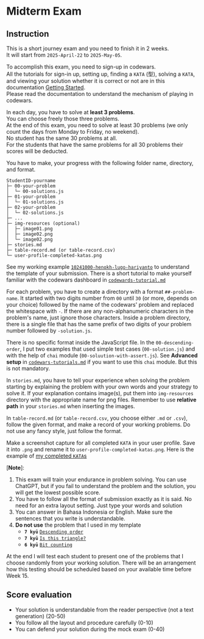 # Midterm Exam

## Instruction
This is a short journey exam and you need to finish it in 2 weeks.  
It will start from `2025-April-22` to `2025-May-05`.   

To accomplish this exam, you need to sign-up in codewars.  
All the tutorials for sign-in up, setting up, finding a `KATA` (型),
solving a `KATA`, and viewing your solution whether it is correct or not are
in this documentation [Getting Started](https://docs.codewars.com/getting-started/registering).   
Please read the documentation to understand the mechanism of playing in codewars. 

In each day, you have to solve at **least 3 problems**.   
You can choose freely those three problems.   
At the end of this exam, you need to solve at least 30 problems (we only count the days from Monday to Friday, 
no weekend).   
No student has the same 30 problems at all.   
For the students that have the same problems for all 30 problems their scores will be deducted.

You have to make, your progress with the following folder name, directory, and format.
```
StudentID-yourname
├─ 00-your-problem
│  └─ 00-solutions.js
├─ 01-your-problem
│  └─ 01-solutions.js
├─ 02-your-problem
│  └─ 02-solutions.js
├─ ...
├─ img-resources (optional)
│  ├─ image01.png
│  ├─ image02.png
│  └─ image02.png
├─ stories.md
├─ table-record.md (or table-record.csv)
└─ user-profile-completed-katas.png
```

See my working example [`10241000-henokh-lugo-hariyanto`](./10241000-henokh-lugo-hariyanto/)
to understand the template of your submission. There is a short tutorial
to make yourself familiar with the codewars dashboard in 
[`codewards-tutorial.md`](./codewars-tutorial.md)

For each problem, you have to create a directory with a format
`##-problem-name`. It started with two digits number from `00` 
until `30` (or more, depends on your choice) followed by
the name of the codewars' problem and replaced the whitespace
with `-`. If there are any non-alphanumeric characters in the problem's name, just ignore those characters.
Inside a problem directory, there is a single file that has the same
prefix of two digits of your problem number followed by `-solution.js`.

There is no specific format inside the JavaScript file.
In the `00-descending-order`, I put two examples that used simple test
cases (`00-solution.js`) and with the help of `chai` module
(`00-soluution-with-assert.js`).  See **Advanced setup** in 
[`codewars-tutorials.md`](./codewars-tutorial.md) if you want to use
this `chai` module. But this is not mandatory.

In `stories.md`, you have to tell your experience when solving the problem
starting by explaining the problem with your own words and your strategy 
to solve it. If your explanation contains image(s), put them into 
`img-resources` directory with the appropriate name for png files.
Remember to use **relative path** in your `stories.md` when
inserting the images.

In `table-record.md` (or `table-record.csv`, you choose either `.md` or `.csv`),
follow the given format, and make a record of your working problems. 
Do not use any fancy style, just follow the format.

Make a screenshot capture for all completed `KATA` in your user profile. 
Save it into `.png` and rename it to `user-profile-completed-katas.png`.
Here is the example of [my completed `KATA`s](./10241000-henokh-lugo-hariyanto/wwww.codewars.com_users_lugoblogger_completed.png)


[**Note**]: 
1. This exam will train your endurance in problem solving.
You can use ChatGPT, but if you fail to understand the problem and 
the solution, you will get the lowest possible score.
2. You have to follow all the format of submission exactly as it is said. 
No need for an extra layout setting. Just type your words and solution
3. You can answer in Bahasa Indonesia or English. Make sure the sentences
that you write is understandable.
4. **Do not use** the problem that I used in my template
   - **`7 kyū`** [`Descending order`](https://www.codewars.com/kata/5467e4d82edf8bbf40000155/train/javascript)
   - **`7 kyū`** [`Is this triangle?`](https://www.codewars.com/kata/56606694ec01347ce800001b/train/javascript)
   - **`6 kyū`** [`Bit counting`](https://www.codewars.com/kata/526571aae218b8ee490006f4/train/javascript)

At the end I will test each student to present one of the problems
that I choose randomly from your working solution. There will be an 
arrangement how this testing should be scheduled based on your
available time before Week 15.


## Score evaluation
- Your solution is understandable from the reader perspective 
  (not a text generation) (20-50)
- You follow all the layout and procedure carefully (0-10)
- You can defend your solution during the mock exam (0-40)
